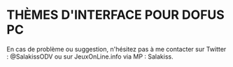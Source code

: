 # THÈMES D'INTERFACE POUR DOFUS PC

En cas de problème ou suggestion, n'hésitez pas à me contacter sur Twitter : @SalakissODV ou sur JeuxOnLine.info via MP : Salakiss.